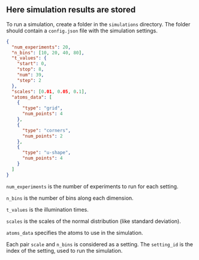 ## Here simulation results are stored

To run a simulation, create a folder in the `simulations` directory.
The folder should contain a `config.json` file with the simulation settings.

```json
{
  "num_experiments": 20,
  "n_bins": [10, 20, 40, 80],
  "t_values": {
    "start": 0,
    "stop": 8,
    "num": 39,
    "step": 2
  },
  "scales": [0.01, 0.05, 0.1],
  "atoms_data": [
    {
      "type": "grid",
      "num_points": 4
    },
    {
      "type": "corners",
      "num_points": 2
    },
    {
      "type": "u-shape",
      "num_points": 4
    }
  ]
}
```

`num_experiments` is the number of experiments to run for each setting.

`n_bins` is the number of bins along each dimension.

`t_values` is the illumination times.

`scales` is the scales of the normal distribution (like standard deviation).

`atoms_data` specifies the atoms to use in the simulation.

Each pair `scale` and `n_bins` is considered as a setting. The `setting_id` is the index of the setting, used to run the simulation.

